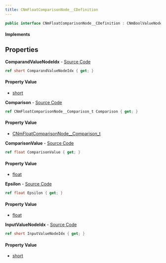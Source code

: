 ```yaml
---
title: CNmFloatComparisonNode__CDefinition
---
```


```csharp
public interface CNmFloatComparisonNode__CDefinition : CNmBoolValueNode__CDefinition, CNmValueNode__CDefinition, CNmGraphNode__CDefinition, ISchemaClass<CNmGraphNode__CDefinition>, ISchemaClass<CNmValueNode__CDefinition>, ISchemaClass<CNmBoolValueNode__CDefinition>, ISchemaClass<CNmFloatComparisonNode__CDefinition>, ISchemaField, ISchemaClass, INativeHandle
```

#### Implements

## Properties

**ComparandValueNodeIdx** - [Source Code](https://github.com/swiftly-solution/swiftlys2/blob/master/managed/src/SwiftlyS2.Generated/Schemas/Interfaces/CNmFloatComparisonNode__CDefinition.cs#L18)

```csharp
ref short ComparandValueNodeIdx { get; }
```

#### Property Value

- [short](https://learn.microsoft.com/dotnet/api/system.int16)

**Comparison** - [Source Code](https://github.com/swiftly-solution/swiftlys2/blob/master/managed/src/SwiftlyS2.Generated/Schemas/Interfaces/CNmFloatComparisonNode__CDefinition.cs#L20)

```csharp
ref CNmFloatComparisonNode__Comparison_t Comparison { get; }
```

#### Property Value

- [CNmFloatComparisonNode__Comparison_t](/docs/api/shared/schemadefinitions/cnmfloatcomparisonnode__comparison_t)

**ComparisonValue** - [Source Code](https://github.com/swiftly-solution/swiftlys2/blob/master/managed/src/SwiftlyS2.Generated/Schemas/Interfaces/CNmFloatComparisonNode__CDefinition.cs#L24)

```csharp
ref float ComparisonValue { get; }
```

#### Property Value

- [float](https://learn.microsoft.com/dotnet/api/system.single)

**Epsilon** - [Source Code](https://github.com/swiftly-solution/swiftlys2/blob/master/managed/src/SwiftlyS2.Generated/Schemas/Interfaces/CNmFloatComparisonNode__CDefinition.cs#L22)

```csharp
ref float Epsilon { get; }
```

#### Property Value

- [float](https://learn.microsoft.com/dotnet/api/system.single)

**InputValueNodeIdx** - [Source Code](https://github.com/swiftly-solution/swiftlys2/blob/master/managed/src/SwiftlyS2.Generated/Schemas/Interfaces/CNmFloatComparisonNode__CDefinition.cs#L16)

```csharp
ref short InputValueNodeIdx { get; }
```

#### Property Value

- [short](https://learn.microsoft.com/dotnet/api/system.int16)

